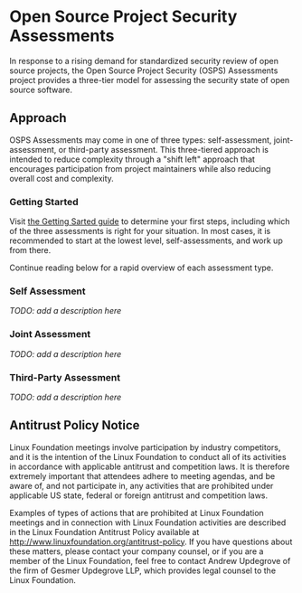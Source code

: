 # Open Source Project Security Assessments

In response to a rising demand for standardized security review of open source projects, the Open Source Project Security (OSPS) Assessments project provides a three-tier model for assessing the security state of open source software.

## Approach

OSPS Assessments may come in one of three types: self-assessment, joint-assessment, or third-party assessment. This three-tiered approach is intended to reduce complexity through a "shift left" approach that encourages participation from project maintainers while also reducing overall cost and complexity.

### Getting Started

Visit [the Getting Sarted guide](./getting-started.md) to determine your first steps, including which of the three assessments is right for your situation. In most cases, it is recommended to start at the lowest level, self-assessments, and work up from there.

Continue reading below for a rapid overview of each assessment type.

### Self Assessment

_TODO: add a description here_

### Joint Assessment

_TODO: add a description here_

### Third-Party Assessment

_TODO: add a description here_

## Antitrust Policy Notice

Linux Foundation meetings involve participation by industry competitors, and it is the intention of the Linux Foundation to conduct all of its activities in accordance with applicable antitrust and competition laws. It is therefore extremely important that attendees adhere to meeting agendas, and be aware of, and not participate in, any activities that are prohibited under applicable US state, federal or foreign antitrust and competition laws.

Examples of types of actions that are prohibited at Linux Foundation meetings and in connection with Linux Foundation activities are described in the Linux Foundation Antitrust Policy available at http://www.linuxfoundation.org/antitrust-policy. If you have questions about these matters, please contact your company counsel, or if you are a member of the Linux Foundation, feel free to contact Andrew Updegrove of the firm of Gesmer Updegrove LLP, which provides legal counsel to the Linux Foundation.

[how the project operates]: governance/GOVERNANCE.md
[how to report security-related issues]: governance/SECURITY.md
